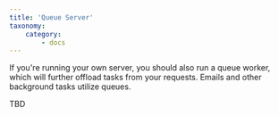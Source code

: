 ```yaml
---
title: 'Queue Server'
taxonomy:
    category:
        - docs
---
```


If you're running your own server, you should also run a queue worker, which will further offload tasks from your requests. Emails and other background tasks utilize queues. 

TBD